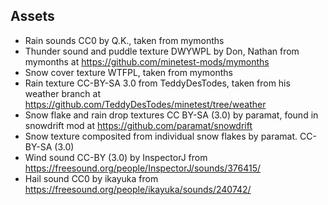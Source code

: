 ## Assets
- Rain sounds CC0 by Q.K., taken from mymonths
- Thunder sound and puddle texture DWYWPL by Don, Nathan from mymonths at https://github.com/minetest-mods/mymonths
- Snow cover texture WTFPL, taken from mymonths
- Rain texture CC-BY-SA 3.0 from TeddyDesTodes, taken from his weather branch at https://github.com/TeddyDesTodes/minetest/tree/weather
- Snow flake and rain drop textures CC BY-SA (3.0) by paramat, found in snowdrift mod at https://github.com/paramat/snowdrift
- Snow texture composited from individual snow flakes by paramat. CC-BY-SA (3.0)
- Wind sound CC-BY (3.0) by InspectorJ from https://freesound.org/people/InspectorJ/sounds/376415/
- Hail sound CC0 by ikayuka from https://freesound.org/people/ikayuka/sounds/240742/